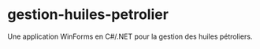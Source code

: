 # gestion-huiles-petrolier

Une application WinForms en C#/.NET pour la gestion des huiles pétroliers.
